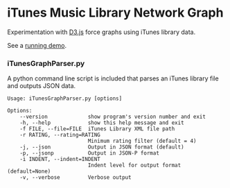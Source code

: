 # iTunes Music Library Network Graph


Experimentation with [D3.js](http://mbostock.github.com/d3/) force 
graphs using iTunes library data.

See a [running demo](http://cgmartin.com/itunes-library-network-graph).

### iTunesGraphParser.py

A python command line script is included that parses an iTunes library file
and outputs JSON data.

    Usage: iTunesGraphParser.py [options]

    Options:
        --version             show program's version number and exit
        -h, --help            show this help message and exit
        -f FILE, --file=FILE  iTunes Library XML file path
        -r RATING, --rating=RATING
                              Minimum rating filter (default = 4)
        -j, --json            Output in JSON format (default)
        -p, --jsonp           Output in JSON-P format
        -i INDENT, --indent=INDENT
                              Indent level for output format (default=None)
        -v, --verbose         Verbose output

